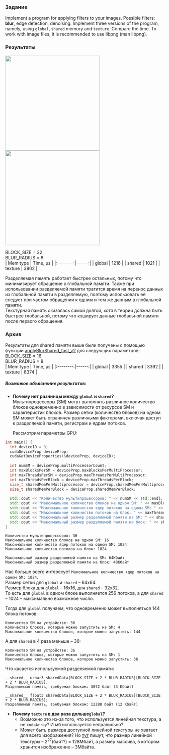 ### Задание

Implement a program for applying filters to your images. Possible filters: **blur**, edge detection, denoising. Implement three versions of the program, namely, using `global`, `shared` memory and `texture`. Compare the time.
To work with image files, it is recommended to use libpng (man libpng).

### Результаты

<img src="https://github.com/dkondakova/GPU-programming/assets/44597105/1c9ff763-e8d2-485c-9076-ab1ae19fdfa5" width="300"> 
<img src="https://github.com/dkondakova/GPU-programming/assets/44597105/75a35051-3edd-4faa-9950-aa7f2bd66722" width="300">

BLOCK_SIZE = 32  
BLUR_RADIUS = 6  
| Mem type | Time, &mu;s |
|:--------:|------:|
|  global  | 1216  |
|  shared  | 1021  |
|  texture | 3802  |

Разделяемая память работает быстрее остальных, потому что минимизирует обращение к глобальной памяти. Также при использовании разделяемой памяти тратится время на перенос данных из глобальной памяти в разделяемую, поэтому использовать её следует при частом обращении к одним и тем же данным в глобальной памяти.  
Текстурная память оказалась самой долгой, хотя в теории должна быть быстрее глобальной, потому что кэширует данные глобальной памяти после первого обращения.

### Архив

Результаты для shared памяти выше были получены с помощью функции [applyBlurShared_fast_v2](https://github.com/dkondakova/GPU-programming/blob/4827d765db0952cb338e2b068120a00297b6f569/lab2/main.cu#L217C24-L217C47) для следующих параметров:  
BLOCK_SIZE = 16  
BLUR_RADIUS = 8  
| Mem type | Time, &mu;s |
|:--------:|------:|
|  global  | 3355  |
|  shared  | 3392  |
|  texture | 6374  | 

##### Возможое объяснение результатов:
+ **Почему нет разнинцы между `global` и `shared`?**  
  Мультипроцессоры (SM) могут выполнять различное количество блоков одновременно в зависимости от ресурсов SM и характеристик блоков. Размер сетки (количество блоков) на одном SM может быть ограничен различными факторами, включая доступ к разделяемой памяти, регистрам и ядрам потоков.  

  Рассмотрим параметры GPU:
```c++
int main() {
  int deviceID = 0;
  cudaDeviceProp deviceProp;
  cudaGetDeviceProperties(&deviceProp, deviceID);
  
  int numSM = deviceProp.multiProcessorCount;
  int maxBlocksPerSM = deviceProp.maxBlocksPerMultiProcessor;
  int maxThreadsPerSM = deviceProp.maxThreadsPerMultiProcessor;
  int maxThreadsPerBlock = deviceProp.maxThreadsPerBlock;
  size_t sharedMemPerMultiprocessor = deviceProp.sharedMemPerMultiprocessor;
  size_t sharedMemPerBlock = deviceProp.sharedMemPerBlock;
  
  std::cout << "Количество мультипроцессоров: " << numSM << std::endl;
  std::cout << "Максимальное количество блоков на одном SM: " << maxBlocksPerSM <<std::endl;
  std::cout << "Максимальное количество ядер потоков на одном SM: " << maxThreadsPerSM <<std::endl;
  std::cout << "Максимальное количество потоков на блок: " << maxThreadsPerBlock << std::endl;
  std::cout << "Максимальный размер разделяемой памяти на SM: " << sharedMemPerMultiprocessor / 1024 << "Кбайт" << std::endl;
  std::cout << "Максимальный размер разделяемой памяти на блок: " << sharedMemPerBlock / 1024 << "Кбайт" << std::endl;
}
```

```
Количество мультипроцессоров: 36
Максимальное количество блоков на одном SM: 16
Максимальное количество ядер потоков на одном SM: 1024
Максимальное количество потоков на блок: 1024

Максимальный размер разделяемой памяти на SM: 64Кбайт
Максимальный размер разделяемой памяти на блок: 48Кбайт
```

  Нас больше всего интересует `Максимальное количество ядер потоков на одном SM: 1024`.  
  Размер сетки для `global` и `shared` – 64х64.  
  Размер блока для `global` – 16х16, для `shared` – 32х32.  
  То есть для `global` в одном блоке выполняется 256 потоков, а для `shared` – 1024 – максимально возможное число.  

  Тогда для `global` получаем, что одновременно может выполняться 144 блока потоков:
```
Количество SM на устройстве: 36
Количество блоков, которые можно запустить на SM: 4
Максимальное количество блоков, которое можно запустить: 144
```

  А для `shared` в 4 раза меньше – 36:
```
Количество SM на устройстве: 36
Количество блоков, которые можно запустить на SM: 1
Максимальное количество блоков, которое можно запустить: 36
```

  Что касается используемой разделяемой памяти:
```
__shared__ uchar3 sharedData[BLOCK_SIZE + 2 * BLUR_RADIUS][BLOCK_SIZE + 2 * BLUR_RADIUS];
Разделяемая память, требуемая блоком: 3072 байт (3 Кбайт)

__shared__ float3 sharedData[BLOCK_SIZE + 2 * BLUR_RADIUS][BLOCK_SIZE + 2 * BLUR_RADIUS];
Разделяемая память, требуемая блоком: 12288 байт (12 Кбайт)
```
  + **Почему `texture` в два раза дольше`global`?**
      + Возможно это из-за того, что используется линейная текстура, а не `cudaArray`? И мб используется неправильно?
      + Может быть размера доступной линейной текстуры не хватает для всего изображения? Но [тут](https://en.wikipedia.org/wiki/CUDA#:~:text=Maximum%20width%20for%201D%20texture%20reference%20bound%20to%20linear%0Amemory) пишут, что размер линейной текстуры – $2^{27}$(байт?) = 128Мбайт, а размер массива, в котором хранится изображение – 3Мбайта.
